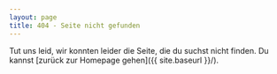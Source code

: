 ```yaml
---
layout: page
title: 404 - Seite nicht gefunden
---
```


Tut uns leid, wir konnten leider die Seite, die du suchst nicht finden. Du kannst [zurück zur Homepage gehen]({{ site.baseurl }}/).
